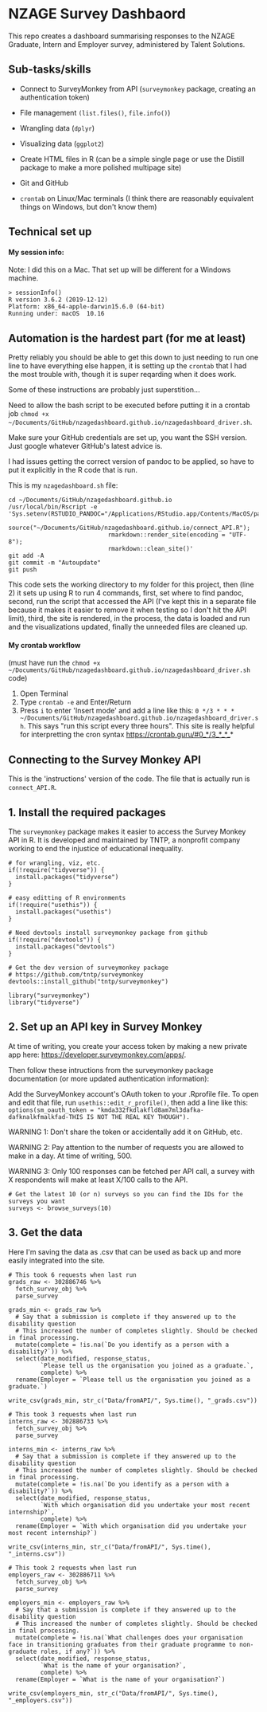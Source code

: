 # NZAGE Survey Dashbaord

This repo creates a dashboard summarising responses to the NZAGE Graduate, Intern and Employer survey, administered by Talent Solutions.

## Sub-tasks/skills

-   Connect to SurveyMonkey from API (`surveymonkey` package, creating an authentication token)

-   File management `(list.files()`, `file.info()`)

-   Wrangling data (`dplyr`)

-   Visualizing data (`ggplot2`)

-   Create HTML files in R (can be a simple single page or use the Distill package to make a more polished multipage site)

-   Git and GitHub

-   `crontab` on Linux/Mac terminals (I think there are reasonably equivalent things on Windows, but don't know them)

## Technical set up

#### My session info:

Note: I did this on a Mac. That set up will be different for a Windows machine.

    > sessionInfo()
    R version 3.6.2 (2019-12-12)
    Platform: x86_64-apple-darwin15.6.0 (64-bit)
    Running under: macOS  10.16

## Automation is the hardest part (for me at least)

Pretty reliably you should be able to get this down to just needing to run one line to have everything else happen, it is setting up the `crontab` that I had the most trouble with, though it is super reqarding when it does work.

Some of these instructions are probably just superstition...

Need to allow the bash script to be executed before putting it in a crontab job `chmod +x ~/Documents/GitHub/nzagedashboard.github.io/nzagedashboard_driver.sh`.

Make sure your GitHub credentials are set up, you want the SSH version. Just google whatever GitHub's latest advice is.

I had issues getting the correct version of pandoc to be applied, so have to put it explicitly in the R code that is run.

This is my `nzagedashboard.sh` file:

    cd ~/Documents/GitHub/nzagedashboard.github.io
    /usr/local/bin/Rscript -e 'Sys.setenv(RSTUDIO_PANDOC="/Applications/RStudio.app/Contents/MacOS/pandoc");
                                source("~/Documents/GitHub/nzagedashboard.github.io/connect_API.R");
                                rmarkdown::render_site(encoding = "UTF-8");
                                rmarkdown::clean_site()'
    git add -A
    git commit -m "Autoupdate"
    git push

This code sets the working directory to my folder for this project, then (line 2) it sets up using R to run 4 commands, first, set where to find pandoc, second, run the script that accessed the API (I've kept this in a separate file because it makes it easier to remove it when testing so I don't hit the API limit), third, the site is rendered, in the process, the data is loaded and run and the visualizations updated, finally the unneeded files are cleaned up.

#### My crontab workflow

(must have run the `chmod +x ~/Documents/GitHub/nzagedashboard.github.io/nzagedashboard_driver.sh` code)

1.  Open Terminal
2.  Type `crontab -e` and Enter/Return
3.  Press `i` to enter 'Insert mode' and add a line like this: `0 */3 * * * ~/Documents/GitHub/nzagedashboard.github.io/nzagedashboard_driver.sh`. This says "run this script every three hours". This site is really helpful for interpretting the cron syntax <https://crontab.guru/#0_*/3_*_*_>\*

## Connecting to the Survey Monkey API

This is the 'instructions' version of the code. The file that is actually run is `connect_API.R`.

## 1. Install the required packages

The `surveymonkey` package makes it easier to access the Survey Monkey API in R. It is developed and maintained by TNTP, a nonprofit company working to end the injustice of educational inequality.

```{r, eval}
# for wrangling, viz, etc.
if(!require("tidyverse")) {
  install.packages("tidyverse")
}

# easy editting of R environments
if(!require("usethis")) {
  install.packages("usethis")
}

# Need devtools install surveymonkey package from github
if(!require("devtools")) {
  install.packages("devtools")
}

# Get the dev version of surveymonkey package 
# https://github.com/tntp/surveymonkey
devtools::install_github("tntp/surveymonkey")

```

    library("surveymonkey")
    library("tidyverse")

## 2. Set up an API key in Survey Monkey

At time of writing, you create your access token by making a new private app here: <https://developer.surveymonkey.com/apps/>.

Then follow these intructions from the surveymonkey package documentation (or more updated authentication information):

Add the SurveyMonkey account's OAuth token to your .Rprofile file. To open and edit that file, run `usethis::edit_r_profile()`, then add a line like this: `options(sm_oauth_token = "kmda332fkdlakfld8am7ml3dafka-dafknalkfmalkfad-THIS IS NOT THE REAL KEY THOUGH").`

WARNING 1: Don't share the token or accidentally add it on GitHub, etc.

WARNING 2: Pay attention to the number of requests you are allowed to make in a day. At time of writing, 500.

WARNING 3: Only 100 responses can be fetched per API call, a survey with X respondents will make at least X/100 calls to the API.

    # Get the latest 10 (or n) surveys so you can find the IDs for the surveys you want
    surveys <- browse_surveys(10)

## 3. Get the data

Here I'm saving the data as .csv that can be used as back up and more easily integrated into the site.

    # This took 6 requests when last run
    grads_raw <- 302886746 %>% 
      fetch_survey_obj %>%
      parse_survey

    grads_min <- grads_raw %>% 
      # Say that a submission is complete if they answered up to the disability question
      # This increased the number of completes slightly. Should be checked in final processing.
      mutate(complete = !is.na(`Do you identify as a person with a disability?`)) %>% 
      select(date_modified, response_status, 
             `Please tell us the organisation you joined as a graduate.`,
             complete) %>% 
      rename(Employer = `Please tell us the organisation you joined as a graduate.`) 

    write_csv(grads_min, str_c("Data/fromAPI/", Sys.time(), "_grads.csv"))

    # This took 3 requests when last run
    interns_raw <- 302886733 %>% 
      fetch_survey_obj %>%
      parse_survey

    interns_min <- interns_raw %>% 
      # Say that a submission is complete if they answered up to the disability question
      # This increased the number of completes slightly. Should be checked in final processing.
      mutate(complete = !is.na(`Do you identify as a person with a disability?`)) %>% 
      select(date_modified, response_status, 
             `With which organisation did you undertake your most recent internship?`,
             complete) %>% 
      rename(Employer = `With which organisation did you undertake your most recent internship?`) 

    write_csv(interns_min, str_c("Data/fromAPI/", Sys.time(), "_interns.csv"))

    # This took 2 requests when last run
    employers_raw <- 302886711 %>% 
      fetch_survey_obj %>%
      parse_survey

    employers_min <- employers_raw %>% 
      # Say that a submission is complete if they answered up to the disability question
      # This increased the number of completes slightly. Should be checked in final processing.
      mutate(complete = !is.na(`What challenges does your organisation face in transitioning graduates from their graduate programme to non-graduate roles, if any?`)) %>% 
      select(date_modified, response_status, 
             `What is the name of your organisation?`,
             complete) %>% 
      rename(Employer = `What is the name of your organisation?`) 

    write_csv(employers_min, str_c("Data/fromAPI/", Sys.time(), "_employers.csv"))
